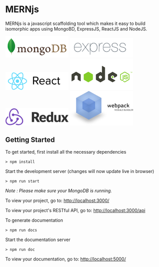 # MERNjs
MERNjs is a javascript scaffolding tool which makes it easy to build isomorphic apps using MongoBD, ExpressJS, ReactJS and NodeJS.

<img src="./public/images/mongodb.png" alt="MongoDB" width="200" />
<img src="./public/images/express.png" alt="ExpressJS" width="200" />
<img src="./public/images/react.png" alt="ReactJS" width="200" />
<img src="./public/images/nodejs.png" alt="NodeJS" width="200" />

<img src="./public/images/redux.png" alt="Redux" width="200" />
<img src="./public/images/webpack.png" alt="Webpack" width="200" />

## Getting Started
To get started, first install all the necessary dependencies
```
> npm install
```
Start the development server (changes will now update live in browser)
```
> npm run start
```
*Note : Please make sure your MongoDB is running.*

To view your project, go to: [http://localhost:3000/](http://localhost:3000/)

To view your project's RESTful API, go to: [http://localhost:3000/api](http://localhost:3000/api)

To generate documentation
```
> npm run docs
```
Start the documentation server
```
> npm run doc
```
To view your documentation, go to: [http://localhost:5000/](http://localhost:5000/)
